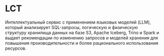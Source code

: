 # LCT
Интеллектуальный сервис с применением языковых моделей (LLM), который анализирует SQL-запросы, логическую и физическую структуру хранилища данных на базе S3, Apache Iceberg, Trino и Spark и выдает рекомендации по изменению запросов и моделей хранения для повышения производительности и более рационального использования ресурсов.
